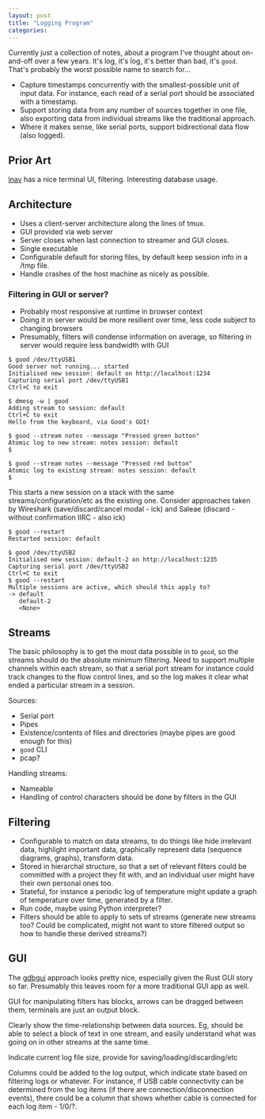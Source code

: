 ```yaml
---
layout: post
title: "Logging Program"
categories:
---
```


Currently just a collection of notes, about a program I've thought about on-and-off over a few years.  It's log, it's log, it's better than bad, it's `good`.  That's probably the worst possible name to search for...

* Capture timestamps concurrently with the smallest-possible unit of input data.  For instance, each read of a serial port should be associated with a timestamp.
* Support storing data from any number of sources together in one file, also exporting data from individual streams like the traditional approach.
* Where it makes sense, like serial ports, support bidirectional data flow (also logged).

## Prior Art
[lnav](https://lnav.org/) has a nice terminal UI, filtering.  Interesting database usage.

## Architecture
* Uses a client-server architecture along the lines of tmux.
* GUI provided via web server
* Server closes when last connection to streamer and GUI closes.
* Single executable
* Configurable default for storing files, by default keep session info in a /tmp file.
* Handle crashes of the host machine as nicely as possible.

### Filtering in GUI or server?
* Probably most responsive at runtime in browser context
* Doing it in server would be more resilient over time, less code subject to changing browsers
* Presumably, filters will condense information on average, so filtering in server would require less bandwidth with GUI

```
$ good /dev/ttyUSB1
Good server not running... started
Initialised new session: default on http://localhost:1234
Capturing serial port /dev/ttyUSB1
Ctrl+C to exit
```

```
$ dmesg -w | good
Adding stream to session: default
Ctrl+C to exit
Hello from the keyboard, via Good's GUI!
```

```
$ good --stream notes --message "Pressed green button"
Atomic log to new stream: notes session: default
$
```

```
$ good --stream notes --message "Pressed red button"
Atomic log to existing stream: notes session: default
$
```

This starts a new session on a stack with the same streams/configuration/etc as the existing one.  Consider approaches taken by Wireshark (save/discard/cancel modal - ick) and Saleae (discard - without confirmation IIRC - also ick)
```
$ good --restart
Restarted session: default
```

```
$ good /dev/ttyUSB2
Initialised new session: default-2 on http://localhost:1235
Capturing serial port /dev/ttyUSB2
Ctrl+C to exit
$ good --restart
Multiple sessions are active, which should this apply to?
-> default
   default-2
   <None>
```

## Streams
The basic philosophy is to get the most data possible in to `good`, so the streams should do the absolute minimum filtering.  Need to support multiple channels within each stream, so that a serial port stream for instance could track changes to the flow control lines, and so the log makes it clear what ended a particular stream in a session.

Sources:
* Serial port
* Pipes
* Existence/contents of files and directories (maybe pipes are good enough for this)
* `good` CLI
* pcap?

Handling streams:
* Nameable
* Handling of control characters should be done by filters in the GUI

## Filtering

* Configurable to match on data streams, to do things like hide irrelevant data, highlight important data, graphically represent data (sequence diagrams, graphs), transform data.
* Stored in hierarchal structure, so that a set of relevant filters could be committed with a project they fit with, and an individual user might have their own personal ones too.
* Stateful, for instance a periodic log of temperature might update a graph of temperature over time, generated by a filter.
* Run code, maybe using Python interpreter?
* Filters should be able to apply to sets of streams (generate new streams too?  Could be complicated, might not want to store filtered output so how to handle these derived streams?)

## GUI
The [gdbgui](https://www.gdbgui.com) approach looks pretty nice, especially given the Rust GUI story so far.  Presumably this leaves room for a more traditional GUI app as well.

GUI for manipulating filters has blocks, arrows can be dragged between them, terminals are just an output block.

Clearly show the time-relationship between data sources.  Eg, should be able to select a block of text in one stream, and easily understand what was going on in other streams at the same time.

Indicate current log file size, provide for saving/loading/discarding/etc

Columns could be added to the log output, which indicate state based on filtering logs or whatever.  For instance, if USB cable connectivity can be determined from the log items (if there are connection/disconnection events), there could be a column that shows whether cable is connected for each log item - 1/0/?.

